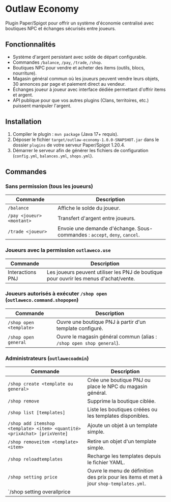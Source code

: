 # Outlaw Economy

Plugin Paper/Spigot pour offrir un système d'économie centralisé avec boutiques NPC et échanges sécurisés entre joueurs.

## Fonctionnalités
- Système d'argent persistant avec solde de départ configurable.
- Commandes `/balance`, `/pay`, `/trade`, `/shop`.
- Boutiques NPC pour vendre et acheter des items (outils, blocs, nourriture).
- Magasin général commun où les joueurs peuvent vendre leurs objets, 30 annonces par page et paiement direct au vendeur.
- Échanges joueur à joueur avec interface dédiée permettant d'offrir items et argent.
- API publique pour que vos autres plugins (Clans, territoires, etc.) puissent manipuler l'argent.

## Installation
1. Compiler le plugin : `mvn package` (Java 17+ requis).
2. Déposer le fichier `target/outlaw-economy-1.0.0-SNAPSHOT.jar` dans le dossier `plugins` de votre serveur Paper/Spigot 1.20.4.
3. Démarrer le serveur afin de générer les fichiers de configuration (`config.yml`, `balances.yml`, `shops.yml`).

## Commandes

### Sans permission (tous les joueurs)
| Commande | Description |
| --- | --- |
| `/balance` | Affiche le solde du joueur. |
| `/pay <joueur> <montant>` | Transfert d'argent entre joueurs. |
| `/trade <joueur>` | Envoie une demande d'échange. Sous-commandes : `accept`, `deny`, `cancel`. |

### Joueurs avec la permission `outlaweco.use`
| Commande | Description |
| --- | --- |
| Interactions PNJ | Les joueurs peuvent utiliser les PNJ de boutique pour ouvrir les menus d'achat/vente. |

### Joueurs autorisés à exécuter `/shop open` (`outlaweco.command.shopopen`)
| Commande | Description |
| --- | --- |
| `/shop open <template>` | Ouvre une boutique PNJ à partir d'un template configuré. |
| `/shop open general` | Ouvre le magasin général commun (alias : `/shop open shop general`). |

### Administrateurs (`outlawecoadmin`)
| Commande | Description |
| --- | --- |
| `/shop create <template ou general>` | Crée une boutique PNJ ou place le NPC du magasin général. |
| `/shop remove` | Supprime la boutique ciblée. |
| `/shop list [templates]` | Liste les boutiques créées ou les templates disponibles. |
| `/shop add itemshop <template> <item> <quantité> <prixAchat> [prixVente]` | Ajoute un objet à un template simple. |
| `/shop removeitem <template> <item>` | Retire un objet d'un template simple. |
| `/shop reloadtemplates` | Recharge les templates depuis le fichier YAML. |
| `/shop setting price` | Ouvre le menu de définition des prix pour les items et met à jour `shop-templates.yml`. |
| `/shop setting overallprice <template> [buy|sell] <multiplicateur|reset>` | Ajuste les multiplicateurs d'achat et/ou de vente pour tous les objets d'une boutique. |

## Configuration (`config.yml`)
```yaml
economy:
  starting-balance: 100.0   # argent initial pour les nouveaux joueurs
  currency-name: "OutlawCoin"
trade:
  request-timeout: 30       # durée (secondes) des demandes d'échange
```

## API d'économie pour vos plugins
Deux approches sont possibles pour interagir avec l'économie depuis un autre plugin.

### 1. Utiliser l'API statique
```java
import com.outlaweco.api.EconomyAPI;

UUID joueur = ...;
EconomyAPI.deposit(joueur, 250.0);          // ajoute 250 OutlawCoin
boolean ok = EconomyAPI.withdraw(joueur, 50.0); // retire 50 (false si solde insuffisant)
double balance = EconomyAPI.getBalance(joueur);
```

### 2. Via le ServicesManager de Bukkit
```java
import com.outlaweco.api.EconomyService;
import org.bukkit.Bukkit;

EconomyService economy = Bukkit.getServicesManager().load(EconomyService.class);
if (economy != null) {
    UUID joueur = ...;
    if (economy.has(joueur, 500.0)) {
        economy.withdraw(joueur, 500.0);
        // ... effectuer l'achat d'un territoire, etc.
    }
}
```

L'interface `EconomyService` expose les méthodes suivantes :
- `double getBalance(UUID joueur)`
- `void setBalance(UUID joueur, double montant)`
- `void deposit(UUID joueur, double montant)`
- `boolean withdraw(UUID joueur, double montant)`
- `boolean has(UUID joueur, double montant)`

Assurez-vous que votre plugin déclare une dépendance vers OutlawEconomy (via `plugin.yml` ou `softdepend`) pour être chargé après celui-ci.

## Utilisation avec des PNJ (FancyNPC)

- Attribuez la permission `outlaweco.use` aux joueurs pour qu'ils puissent interagir avec les PNJ de boutique.
- Ne donnez pas la permission `outlaweco.command.shopopen` si vous souhaitez empêcher l'utilisation manuelle de `/shop open` dans le chat.
- Configurez votre PNJ FancyNPC pour exécuter la commande en console : `/shop open <joueur> <template|general>` (par exemple `shop open %player% color`).
- Le plugin vérifie toujours que le joueur ciblé possède `outlaweco.use`, ce qui garantit que seul le public autorisé peut ouvrir les menus.

## Création de boutiques NPC
- Les boutiques sont basées sur des villageois invulnérables.
- Effectuez `/shop create <type>` à l'endroit souhaité pour placer le NPC (`general` pour le magasin commun).
- Les joueurs interagissent avec le NPC pour ouvrir le menu d'achat/vente. Clic gauche = achat, clic droit = vente.
- Les boutiques sont sauvegardées dans `plugins/OutlawEconomy/shops.yml`.

## Système d'échange
- `/trade <joueur>` envoie une demande, qui expire après la durée définie dans la config.
- Lorsque l'échange est accepté, une interface s'ouvre avec deux colonnes : chaque joueur dépose ses items.
- Les boutons en bas permettent de proposer de l'argent (+1, +10, +100) et de confirmer l'échange.
- Si les deux joueurs confirment et possèdent les fonds nécessaires, l'échange est validé.

## Persistance des données
- `balances.yml` stocke les soldes des joueurs.
- `shops.yml` enregistre l'emplacement et le type de chaque boutique.

## Développement
- Langage : Java 17
- Build : Maven
- API serveur : Paper 1.20.4
